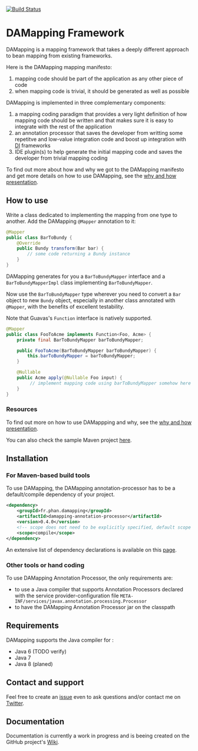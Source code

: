 [![Build Status](https://travis-ci.org/lesaint/damapping.svg?branch=master)](https://travis-ci.org/lesaint/damapping)

DAMapping Framework
====================


DAMapping is a mapping framework that takes a deeply different approach to bean mapping from existing frameworks.

Here is the DAMapping mapping manifesto:

1. mapping code should be part of the application as any other piece of code
2. when mapping code is trivial, it should be generated as well as possible

DAMapping is implemented in three complementary components:

1. a mapping coding paradigm that provides a very light definition of how mapping code should be written and that makes sure it is easy to integrate with the rest of the application
2. an annotation processor that saves the developer from writting some repetitve and low-value integration code and boost up integration with [DI](http://en.wikipedia.org/wiki/Dependency_injection) frameworks
3. IDE plugin(s) to help generate the initial mapping code and saves the developer from trivial mapping coding

To find out more about how and why we got to the DAMapping manifesto and get more details on how to use DAMapping, see the [why and how presentation](http://www.javatronic.fr/damapping/presentations/damapping_why_and_how.html).

## How to use

Write a class dedicated to implementing the mapping from one type to another. Add the DAMapping `@Mapper` annotation to it:

```java
@Mapper
public class BarToBundy {
    @Override
    public Bundy transform(Bar bar) {
        // some code returning a Bundy instance
    }
}
```

DAMapping generates for you a `BarToBundyMapper` interface and a `BarToBundyMapperImpl` class implementing `BarToBundyMapper`.

Now use the `BarToBundyMapper` type wherever you need to convert a `Bar` object to new `Bundy` object, especially in
another class annotated with ```@Mapper```, with the benefits of excellent testability.

Note that Guavas's ```Function``` interface is natively supported.

```java
@Mapper
public class FooToAcme implements Function<Foo, Acme> {
    private final BarToBundyMapper barToBundyMapper;

    public FooToAcme(BarToBundyMapper barToBundyMapper) {
        this.barToBundyMapper = barToBundyMapper;
    }

    @Nullable
    public Acme apply(@Nullable Foo input) {
         // implement mapping code using barToBundyMapper somehow here
    }
}
```

### Resources

To find out more on how to use DAMappping and why, see the [why and how presentation](http://www.javatronic.fr/damapping/presentations/damapping_why_and_how.html).

You can also check the sample Maven project [here](https://github.com/lesaint/damapping-samples/tree/master/maven-project).

## Installation

### For Maven-based build tools

To use DAMapping, the DAMapping annotation-processor has to be a default/compile dependency of your project.

```xml
<dependency>
    <groupId>fr.phan.damapping</groupId>
    <artifactId>damapping-annotation-processor</artifactId>
    <version>0.4.0</version>
    <!-- scope does not need to be explicitly specified, default scope works just fine -->
    <scope>compile</scope>
</dependency>
```

An extensive list of dependency declarations is available on this [page](http://search.maven.org/#artifactdetails|fr.javatronic.damapping|annotation-processor|0.3.0|jar).

### Other tools or hand coding

To use DAMapping Annotation Processor, the only requirements are:

* to use a Java compiler that supports Annotation Processors declared with the service provider-configuration file ```META-INF/services/javax.annotation.processing.Processor```
* to have the DAMapping Annotation Processor jar on the classpath 

## Requirements

DAMapping supports the Java compiler for :
* Java 6 (TODO verify)
* Java 7
* Java 8 (planed)

## Contact and support

Feel free to create an [issue](https://github.com/lesaint/damapping/issues) even to ask questions and/or contact me on [Twitter](https://twitter.com/LesaintSeb).

## Documentation

Documentation is currently a work in progress and is beeing created on the GitHub project's [Wiki](https://github.com/lesaint/damapping/wiki).
